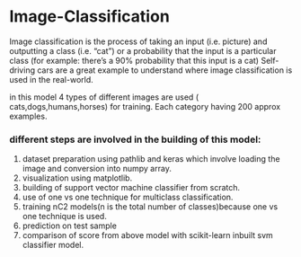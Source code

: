 # Image-Classification
Image classification is the process of taking an input (i.e. picture) and outputting a class (i.e. “cat”) or a probability that the 
input is a particular class (for example: there’s a 90% probability that this input is a cat) 
Self-driving cars are a great example to understand where image classification is used in the real-world.

in this model 4 types of different images are used ( cats,dogs,humans,horses) for training. Each category having 200 approx examples.
### different steps are involved in the building of this model:
1) dataset preparation using pathlib and keras which involve loading the image and conversion into numpy array.
2) visualization using matplotlib.
3) building of support vector machine classifier from scratch.
4) use of one vs one technique for multiclass classification.
5) training nC2 models(n is the total number of classes)because one vs one technique is used.
6) prediction on test sample
7) comparison of score from above model with scikit-learn inbuilt svm classifier model.

